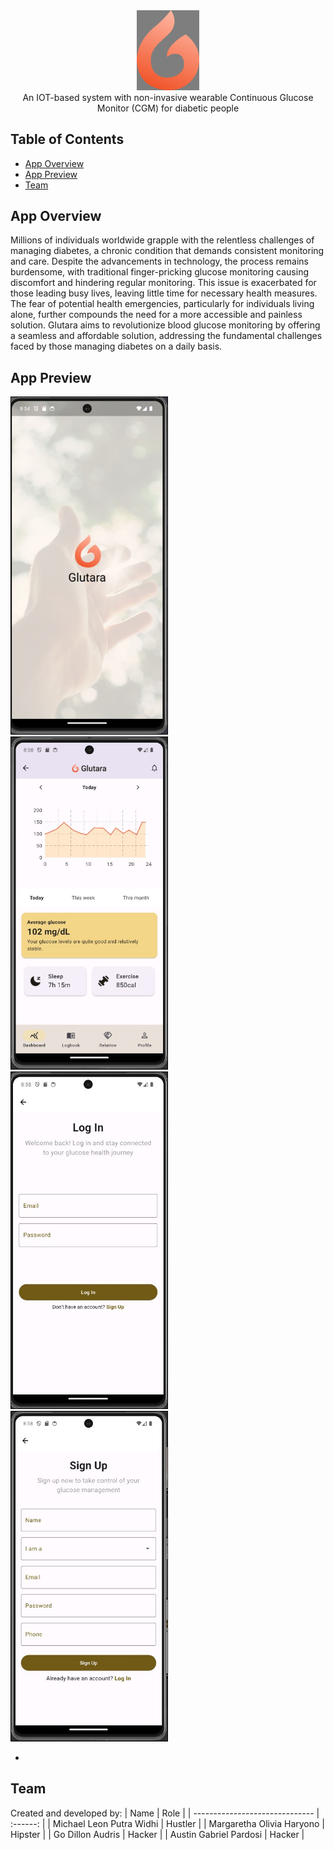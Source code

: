 <div align="center"><img src = "assets/glutara.png" width = 20% height= 20%></div>

<div align="center">
An IOT-based system with non-invasive wearable Continuous Glucose Monitor (CGM) for diabetic people
</div>

## Table of Contents

- [App Overview](#app-overview)
- [App Preview](#app-preview)
- [Team](#team)

## App Overview

Millions of individuals worldwide grapple with the relentless challenges of managing diabetes, a chronic condition that demands consistent monitoring and care. Despite the advancements in technology, the process remains burdensome, with traditional finger-pricking glucose monitoring causing discomfort and hindering regular monitoring. This issue is exacerbated for those leading busy lives, leaving little time for necessary health measures. The fear of potential health emergencies, particularly for individuals living alone, further compounds the need for a more accessible and painless solution. Glutara aims to revolutionize blood glucose monitoring by offering a seamless and affordable solution, addressing the fundamental challenges faced by those managing diabetes on a daily basis.

## App Preview

<img src="/screenshot/splashscreen.jpg" alt="Splashscren" width="250" style="border: 1px solid black;">
<img src="/screenshot/dashboard.jpg" alt="Dashboard" width="250" style="border: 1px solid black;">
<img src="/screenshot/login.jpg" alt="Log In" width="250" style="border: 1px solid black;">
<img src="/screenshot/signup.jpg" alt="Sign Up" width="250" style="border: 1px solid black;">

-

## Team

Created and developed by:
| Name | Role |
| ------------------------------ | :------: |
| Michael Leon Putra Widhi | Hustler |
| Margaretha Olivia Haryono | Hipster |
| Go Dillon Audris | Hacker |
| Austin Gabriel Pardosi | Hacker |
